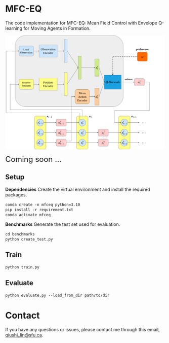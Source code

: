 # MFC-EQ

The code implementation for MFC-EQ: Mean Field Control with Envelope Q-learning for Moving Agents in Formation.

<img src="https://raw.githubusercontent.com/Qiushi-Lin/MFCEQ/master/assets/model_design.png" alt="Model Design" width="740"/>

<font size="5"> Coming soon ... </font>

## Setup
**Dependencies**
Create the virtual environment and install the required packages.
```
conda create -n mfceq python=3.10
pip install -r requirement.txt
conda activate mfceq
```

**Benchmarks**
Generate the test set used for evaluation.
```
cd benchmarks
python create_test.py
```

## Train
  ``python train.py``

## Evaluate
  ``python evaluate.py --load_from_dir path/to/dir``

# Contact
If you have any questions or issues, please contact me through this email, qiushi_lin@sfu.ca.